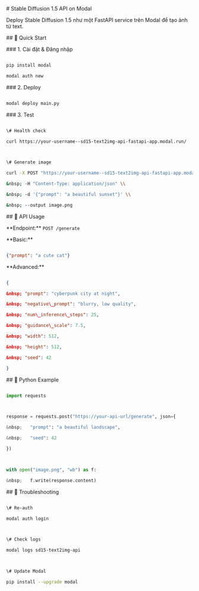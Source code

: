 \# Stable Diffusion 1.5 API on Modal



Deploy Stable Diffusion 1.5 như một FastAPI service trên Modal để tạo ảnh từ text.



\## 🚀 Quick Start



\### 1. Cài đặt \& Đăng nhập

```bash

pip install modal

modal auth new

```



\### 2. Deploy

```bash

modal deploy main.py

```



\### 3. Test

```bash

\# Health check

curl https://your-username--sd15-text2img-api-fastapi-app.modal.run/



\# Generate image

curl -X POST "https://your-username--sd15-text2img-api-fastapi-app.modal.run/generate" \\

&nbsp; -H "Content-Type: application/json" \\

&nbsp; -d '{"prompt": "a beautiful sunset"}' \\

&nbsp; --output image.png

```



\## 📖 API Usage



\*\*Endpoint:\*\* `POST /generate`



\*\*Basic:\*\*

```json

{"prompt": "a cute cat"}

```



\*\*Advanced:\*\*

```json

{

&nbsp; "prompt": "cyberpunk city at night",

&nbsp; "negative\_prompt": "blurry, low quality",

&nbsp; "num\_inference\_steps": 25,

&nbsp; "guidance\_scale": 7.5,

&nbsp; "width": 512,

&nbsp; "height": 512,

&nbsp; "seed": 42

}

```



\## 🐍 Python Example

```python

import requests



response = requests.post("https://your-api-url/generate", json={

&nbsp;   "prompt": "a beautiful landscape",

&nbsp;   "seed": 42

})



with open("image.png", "wb") as f:

&nbsp;   f.write(response.content)

```





\## 🔧 Troubleshooting

```bash

\# Re-auth

modal auth login



\# Check logs

modal logs sd15-text2img-api



\# Update Modal

pip install --upgrade modal

```


